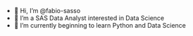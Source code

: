 - 👋 Hi, I’m @fabio-sasso
- 👀 I’m a SAS Data Analyst interested in Data Science
- 🌱 I’m currently beginning to learn Python and Data Science

<!---
fabio-sasso/fabio-sasso is a ✨ special ✨ repository because its `README.md` (this file) appears on your GitHub profile.
You can click the Preview link to take a look at your changes.
--->
